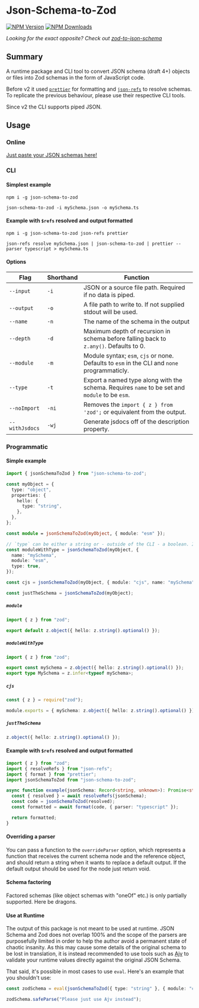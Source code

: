 # Json-Schema-to-Zod

[![NPM Version](https://img.shields.io/npm/v/json-schema-to-zod.svg)](https://npmjs.org/package/json-schema-to-zod)
[![NPM Downloads](https://img.shields.io/npm/dw/json-schema-to-zod.svg)](https://npmjs.org/package/json-schema-to-zod)

_Looking for the exact opposite? Check out [zod-to-json-schema](https://npmjs.org/package/zod-to-json-schema)_

## Summary

A runtime package and CLI tool to convert JSON schema (draft 4+) objects or files into Zod schemas in the form of JavaScript code.

Before v2 it used [`prettier`](https://www.npmjs.com/package/prettier) for formatting and [`json-refs`](https://www.npmjs.com/package/json-refs) to resolve schemas. To replicate the previous behaviour, please use their respective CLI tools.

Since v2 the CLI supports piped JSON.

## Usage

### Online

[Just paste your JSON schemas here!](https://stefanterdell.github.io/json-schema-to-zod-react/)

### CLI

#### Simplest example

```console
npm i -g json-schema-to-zod
```

```console
json-schema-to-zod -i mySchema.json -o mySchema.ts
```

#### Example with `$refs` resolved and output formatted

```console
npm i -g json-schema-to-zod json-refs prettier
```

```console
json-refs resolve mySchema.json | json-schema-to-zod | prettier --parser typescript > mySchema.ts
```

#### Options

| Flag           | Shorthand | Function                                                                                       |
| -------------- | --------- | ---------------------------------------------------------------------------------------------- |
| `--input`      | `-i`      | JSON or a source file path. Required if no data is piped.                                      |
| `--output`     | `-o`      | A file path to write to. If not supplied stdout will be used.                                  |
| `--name`       | `-n`      | The name of the schema in the output                                                           |
| `--depth`      | `-d`      | Maximum depth of recursion in schema before falling back to `z.any()`. Defaults to 0.          |
| `--module`     | `-m`      | Module syntax; `esm`, `cjs` or none. Defaults to `esm` in the CLI and `none` programmaticly.   |
| `--type`       | `-t`      | Export a named type along with the schema. Requires `name` to be set and `module` to be `esm`. |
| `--noImport`   | `-ni`     | Removes the `import { z } from 'zod';` or equivalent from the output.                          |
| `--withJsdocs` | `-wj`     | Generate jsdocs off of the description property.                                               |

### Programmatic

#### Simple example

```typescript
import { jsonSchemaToZod } from "json-schema-to-zod";

const myObject = {
  type: "object",
  properties: {
    hello: {
      type: "string",
    },
  },
};

const module = jsonSchemaToZod(myObject, { module: "esm" });

// `type` can be either a string or - outside of the CLI - a boolean. If its `true`, the name of the type will be the name of the schema with a capitalized first letter.
const moduleWithType = jsonSchemaToZod(myObject, {
  name: "mySchema",
  module: "esm",
  type: true,
});

const cjs = jsonSchemaToZod(myObject, { module: "cjs", name: "mySchema" });

const justTheSchema = jsonSchemaToZod(myObject);
```

##### `module`

```typescript
import { z } from "zod";

export default z.object({ hello: z.string().optional() });
```

##### `moduleWithType`

```typescript
import { z } from "zod";

export const mySchema = z.object({ hello: z.string().optional() });
export type MySchema = z.infer<typeof mySchema>;
```

##### `cjs`

```typescript
const { z } = require("zod");

module.exports = { mySchema: z.object({ hello: z.string().optional() }) };
```

##### `justTheSchema`

```typescript
z.object({ hello: z.string().optional() });
```

#### Example with `$refs` resolved and output formatted

```typescript
import { z } from "zod";
import { resolveRefs } from "json-refs";
import { format } from "prettier";
import jsonSchemaToZod from "json-schema-to-zod";

async function example(jsonSchema: Record<string, unknown>): Promise<string> {
  const { resolved } = await resolveRefs(jsonSchema);
  const code = jsonSchemaToZod(resolved);
  const formatted = await format(code, { parser: "typescript" });

  return formatted;
}
```

#### Overriding a parser

You can pass a function to the `overrideParser` option, which represents a function that receives the current schema node and the reference object, and should return a string when it wants to replace a default output. If the default output should be used for the node just return void.

#### Schema factoring

Factored schemas (like object schemas with "oneOf" etc.) is only partially supported. Here be dragons.

#### Use at Runtime

The output of this package is not meant to be used at runtime. JSON Schema and Zod does not overlap 100% and the scope of the parsers are purposefully limited in order to help the author avoid a permanent state of chaotic insanity. As this may cause some details of the original schema to be lost in translation, it is instead recommended to use tools such as [Ajv](https://ajv.js.org/) to validate your runtime values directly against the original JSON Schema.

That said, it's possible in most cases to use `eval`. Here's an example that you shouldn't use:

```typescript
const zodSchema = eval(jsonSchemaToZod({ type: "string" }, { module: "cjs" }));

zodSchema.safeParse("Please just use Ajv instead");
```
